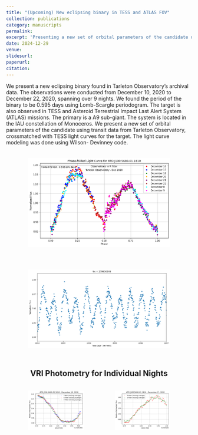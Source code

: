 ```yaml
---
title: "(Upcoming) New eclipsing binary in TESS and ATLAS FOV"
collection: publications
category: manuscripts
permalink: 
excerpt: 'Presenting a new set of orbital parameters of the candidate using transit data from Tarleton Observatory, crossmatched with TESS light curves for the target.'
date: 2024-12-29
venue: 
slidesurl: 
paperurl: 
citation: 
---
```

We present a new eclipsing binary found in Tarleton Observatory’s archival data. The observations
were conducted from December 10, 2020 to December 22, 2020, spanning over 9 nights. We found
the period of the binary to be 0.595 days using Lomb-Scargle periodogram. The target is also
observed in TESS and Asteroid Terrestrial Impact Last Alert System (ATLAS) missions. The
primary is a A9 sub-giant. The system is located in the IAU constellation of Monoceros. We present
a new set of orbital parameters of the candidate using transit data from Tarleton Observatory, crossmatched
with TESS light curves for the target. The light curve modeling was done using Wilson-
Devinney code.



<div style="display: flex; flex-direction: column; align-items: center; margin: 20px;">
    <figure style="text-align: center;">
        <img src="/images/tarletonlc" alt="Phase-folded lightcurve from Tarleton" style="width: 100%; max-width: 800px; height: auto;"/>
        <figcaption style="margin-top: 10px; font-size: 1.1em; font-weight: bold;"></figcaption>
    </figure>
</div>
<div style="display: flex; flex-direction: column; align-items: center; margin: 20px;">
    <figure style="text-align: center;">
        <img src="/images/tesslc.png" alt="Phase-folded lightcurve from Tarleton" style="width: 100%; max-width: 800px; height: auto;"/>
        <figcaption style="margin-top: 10px; font-size: 1.1em; font-weight: bold;"></figcaption>
    </figure>
</div>

<h2 style="text-align: center; font-size: 1.5em; font-weight: bold; margin-bottom: 20px;">VRI Photometry for Individual Nights</h2>
<div class="page-content" style="display: flex; justify-content: space-between; margin: 20px; gap: 5px;">
    <!-- Left side figure -->
    <figure style="text-align: center; flex: 1; max-width: 48%;">
        <img src="/images/Figure 2024-12-03 125547 (2).png" alt="Phase-folded lightcurve from Tarleton" style="width: 100%; max-width: 800px; height: auto;"/>
        <figcaption style="margin-top: 10px; font-size: 1.1em; font-weight: bold;"></figcaption>
    </figure>
    <!-- Right side figure -->
    <figure style="text-align: center; flex: 1; max-width: 48%;">
        <img src="/images/Figure 2024-12-03 125547 (3).png" alt="Another lightcurve or figure" style="width: 100%; max-width: 800px; height: auto;"/>
        <figcaption style="margin-top: 10px; font-size: 1.1em; font-weight: bold;"></figcaption>
    </figure>
</div>





